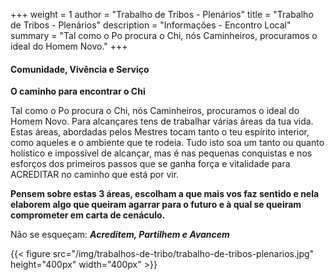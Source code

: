 +++
weight = 1
author = "Trabalho de Tribos - Plenários"
title = "Trabalho de Tribos - Plenários" 
description = "Informações - Encontro Local"
summary = "Tal como o Po procura o Chi, nós Caminheiros, procuramos o ideal do Homem Novo."
+++

#### Comunidade, Vivência e Serviço

**O caminho para encontrar o Chi** 

Tal como o Po procura o Chi, nós Caminheiros, procuramos o ideal do Homem Novo. 
Para alcançares tens de trabalhar várias áreas da tua vida. Estas áreas, abordadas pelos Mestres tocam tanto o teu espírito interior, como aqueles e o ambiente que te rodeia.
Tudo isto soa um tanto ou quanto holístico e impossível de alcançar, mas é nas pequenas conquistas e nos esforços dos primeiros passos que se ganha força e vitalidade para ACREDITAR no caminho que está por vir. 

**Pensem sobre estas 3 áreas, escolham a que mais vos faz sentido e nela elaborem algo que queiram agarrar para o futuro e à qual se queiram comprometer em carta de cenáculo.** 	 

Não se esqueçam: ***Acreditem, Partilhem e Avancem***

{{< figure src="/img/trabalhos-de-tribo/trabalho-de-tribos-plenarios.jpg" height="400px" width="400px" >}}
